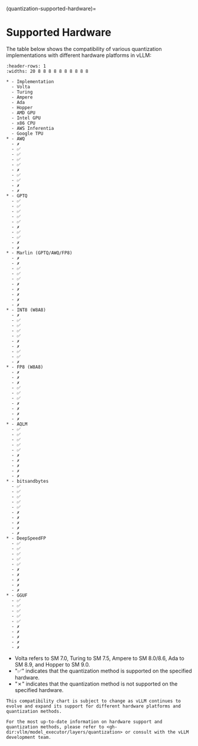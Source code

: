 (quantization-supported-hardware)=

# Supported Hardware

The table below shows the compatibility of various quantization implementations with different hardware platforms in vLLM:

```{list-table}
:header-rows: 1
:widths: 20 8 8 8 8 8 8 8 8 8 8

* - Implementation
  - Volta
  - Turing
  - Ampere
  - Ada
  - Hopper
  - AMD GPU
  - Intel GPU
  - x86 CPU
  - AWS Inferentia
  - Google TPU
* - AWQ
  - ✗
  - ✅︎
  - ✅︎
  - ✅︎
  - ✅︎
  - ✗
  - ✅︎
  - ✅︎
  - ✗
  - ✗
* - GPTQ
  - ✅︎
  - ✅︎
  - ✅︎
  - ✅︎
  - ✅︎
  - ✗
  - ✅︎
  - ✅︎
  - ✗
  - ✗
* - Marlin (GPTQ/AWQ/FP8)
  - ✗
  - ✗
  - ✅︎
  - ✅︎
  - ✅︎
  - ✗
  - ✗
  - ✗
  - ✗
  - ✗
* - INT8 (W8A8)
  - ✗
  - ✅︎
  - ✅︎
  - ✅︎
  - ✅︎
  - ✗
  - ✗
  - ✅︎
  - ✅︎
  - ✗
* - FP8 (W8A8)
  - ✗
  - ✗
  - ✗
  - ✅︎
  - ✅︎
  - ✅︎
  - ✗
  - ✗
  - ✗
  - ✗
* - AQLM
  - ✅︎
  - ✅︎
  - ✅︎
  - ✅︎
  - ✅︎
  - ✗
  - ✗
  - ✗
  - ✗
  - ✗
* - bitsandbytes
  - ✅︎
  - ✅︎
  - ✅︎
  - ✅︎
  - ✅︎
  - ✗
  - ✗
  - ✗
  - ✗
  - ✗
* - DeepSpeedFP
  - ✅︎
  - ✅︎
  - ✅︎
  - ✅︎
  - ✅︎
  - ✗
  - ✗
  - ✗
  - ✗
  - ✗
* - GGUF
  - ✅︎
  - ✅︎
  - ✅︎
  - ✅︎
  - ✅︎
  - ✗
  - ✗
  - ✗
  - ✗
  - ✗
```

- Volta refers to SM 7.0, Turing to SM 7.5, Ampere to SM 8.0/8.6, Ada to SM 8.9, and Hopper to SM 9.0.
- "✅︎" indicates that the quantization method is supported on the specified hardware.
- "✗" indicates that the quantization method is not supported on the specified hardware.

```{note}
This compatibility chart is subject to change as vLLM continues to evolve and expand its support for different hardware platforms and quantization methods.

For the most up-to-date information on hardware support and quantization methods, please refer to <gh-dir:vllm/model_executor/layers/quantization> or consult with the vLLM development team.
```
